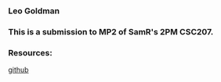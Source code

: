 ### Leo Goldman

### This is a submission to MP2 of SamR's 2PM CSC207.

### Resources:

[github](https://github.com/leo-goldman/207-mp2)